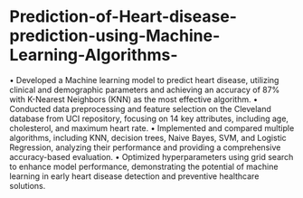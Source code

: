 # Prediction-of-Heart-disease-prediction-using-Machine-Learning-Algorithms-
• Developed a Machine learning model to predict heart disease, utilizing clinical and demographic parameters and achieving an accuracy
of 87% with K-Nearest Neighbors (KNN) as the most effective algorithm.
• Conducted data preprocessing and feature selection on the Cleveland database from UCI repository, focusing on 14 key attributes,
including age, cholesterol, and maximum heart rate.
• Implemented and compared multiple algorithms, including KNN, decision trees, Naive Bayes, SVM, and Logistic Regression,
analyzing their performance and providing a comprehensive accuracy-based evaluation.
• Optimized hyperparameters using grid search to enhance model performance, demonstrating the potential of machine learning in early
heart disease detection and preventive healthcare solutions.
